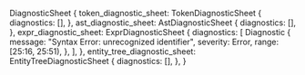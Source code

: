 DiagnosticSheet {
    token_diagnostic_sheet: TokenDiagnosticSheet {
        diagnostics: [],
    },
    ast_diagnostic_sheet: AstDiagnosticSheet {
        diagnostics: [],
    },
    expr_diagnostic_sheet: ExprDiagnosticSheet {
        diagnostics: [
            Diagnostic {
                message: "Syntax Error: unrecognized identifier",
                severity: Error,
                range: [25:16, 25:51),
            },
        ],
    },
    entity_tree_diagnostic_sheet: EntityTreeDiagnosticSheet {
        diagnostics: [],
    },
}